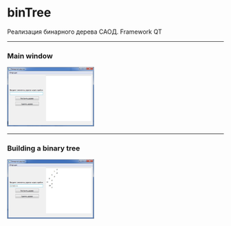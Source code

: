 # binTree
Реализация бинарного дерева САОД. Framework QT


---
### Main window
<img src="https://github.com/Araik1/binTree/blob/master/img/mainWindow.jpg" width="40%" height="40%"/>


---
### Building a binary tree
<img src="https://github.com/Araik1/binTree/blob/master/img/bildTree.jpg" width="40%" height="40%"/>


